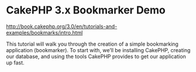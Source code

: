 # CakePHP 3.x Bookmarker Demo

http://book.cakephp.org/3.0/en/tutorials-and-examples/bookmarks/intro.html

This tutorial will walk you through the creation of a simple bookmarking application (bookmarker). To start with, we’ll be installing CakePHP, creating our database, and using the tools CakePHP provides to get our application up fast. 
